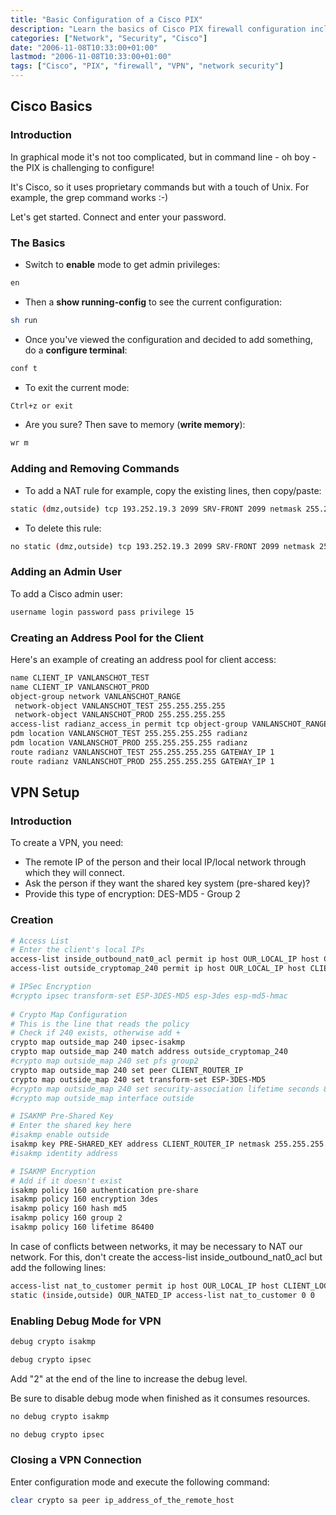 ```yaml
---
title: "Basic Configuration of a Cisco PIX"
description: "Learn the basics of Cisco PIX firewall configuration including VPN setup, user administration, and network access rules"
categories: ["Network", "Security", "Cisco"]
date: "2006-11-08T10:33:00+01:00"
lastmod: "2006-11-08T10:33:00+01:00"
tags: ["Cisco", "PIX", "firewall", "VPN", "network security"]
---
```


## Cisco Basics

### Introduction

In graphical mode it's not too complicated, but in command line - oh boy - the PIX is challenging to configure!

It's Cisco, so it uses proprietary commands but with a touch of Unix. For example, the grep command works :-)

Let's get started. Connect and enter your password.

### The Basics

* Switch to **enable** mode to get admin privileges:

```bash
en
```

* Then a **show running-config** to see the current configuration:

```bash
sh run
```

* Once you've viewed the configuration and decided to add something, do a **configure terminal**:

```bash
conf t
```

* To exit the current mode:

```bash
Ctrl+z or exit
```

* Are you sure? Then save to memory (**write memory**):

```bash
wr m
```

### Adding and Removing Commands

* To add a NAT rule for example, copy the existing lines, then copy/paste:

```bash
static (dmz,outside) tcp 193.252.19.3 2099 SRV-FRONT 2099 netmask 255.255.255.255 0 0
```

* To delete this rule:

```bash
no static (dmz,outside) tcp 193.252.19.3 2099 SRV-FRONT 2099 netmask 255.255.255.255 0 0
```

### Adding an Admin User

To add a Cisco admin user:

```bash
username login password pass privilege 15
```

### Creating an Address Pool for the Client

Here's an example of creating an address pool for client access:

```bash
name CLIENT_IP VANLANSCHOT_TEST
name CLIENT_IP VANLANSCHOT_PROD
object-group network VANLANSCHOT_RANGE
 network-object VANLANSCHOT_TEST 255.255.255.255
 network-object VANLANSCHOT_PROD 255.255.255.255
access-list radianz_access_in permit tcp object-group VANLANSCHOT_RANGE host LOCAL_SERVER_IP eq 9024
pdm location VANLANSCHOT_TEST 255.255.255.255 radianz
pdm location VANLANSCHOT_PROD 255.255.255.255 radianz
route radianz VANLANSCHOT_TEST 255.255.255.255 GATEWAY_IP 1
route radianz VANLANSCHOT_PROD 255.255.255.255 GATEWAY_IP 1
```

## VPN Setup

### Introduction

To create a VPN, you need:

* The remote IP of the person and their local IP/local network through which they will connect.
* Ask the person if they want the shared key system (pre-shared key)?
* Provide this type of encryption: DES-MD5 - Group 2

### Creation

```bash
# Access List
# Enter the client's local IPs
access-list inside_outbound_nat0_acl permit ip host OUR_LOCAL_IP host CLIENT_LOCAL_IP
access-list outside_cryptomap_240 permit ip host OUR_LOCAL_IP host CLIENT_LOCAL_IP

# IPSec Encryption
#crypto ipsec transform-set ESP-3DES-MD5 esp-3des esp-md5-hmac 
 
# Crypto Map Configuration 
# This is the line that reads the policy
# Check if 240 exists, otherwise add +
crypto map outside_map 240 ipsec-isakmp
crypto map outside_map 240 match address outside_cryptomap_240
#crypto map outside_map 240 set pfs group2
crypto map outside_map 240 set peer CLIENT_ROUTER_IP
crypto map outside_map 240 set transform-set ESP-3DES-MD5
#crypto map outside_map 240 set security-association lifetime seconds 86400 kilobytes 10000
#crypto map outside_map interface outside

# ISAKMP Pre-Shared Key
# Enter the shared key here
#isakmp enable outside
isakmp key PRE-SHARED_KEY address CLIENT_ROUTER_IP netmask 255.255.255.255 no-xauth no-config-mode 
#isakmp identity address

# ISAKMP Encryption
# Add if it doesn't exist
isakmp policy 160 authentication pre-share
isakmp policy 160 encryption 3des
isakmp policy 160 hash md5
isakmp policy 160 group 2
isakmp policy 160 lifetime 86400
```

In case of conflicts between networks, it may be necessary to NAT our network. For this, don't create the access-list inside_outbound_nat0_acl but add the following lines:

```bash
access-list nat_to_customer permit ip host OUR_LOCAL_IP host CLIENT_LOCAL_IP
static (inside,outside) OUR_NATED_IP access-list nat_to_customer 0 0
```

### Enabling Debug Mode for VPN

```bash
debug crypto isakmp
```

```bash
debug crypto ipsec
```

Add "2" at the end of the line to increase the debug level.

Be sure to disable debug mode when finished as it consumes resources.

```bash
no debug crypto isakmp
```

```bash
no debug crypto ipsec
```

### Closing a VPN Connection

Enter configuration mode and execute the following command:

```bash
clear crypto sa peer ip_address_of_the_remote_host
```
